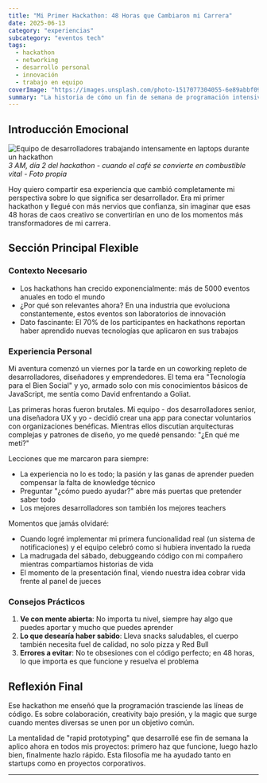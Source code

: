 ```yaml
---
title: "Mi Primer Hackathon: 48 Horas que Cambiaron mi Carrera"
date: 2025-06-13
category: "experiencias"
subcategory: "eventos tech"
tags: 
  - hackathon
  - networking
  - desarrollo personal
  - innovación
  - trabajo en equipo
coverImage: "https://images.unsplash.com/photo-1517077304055-6e89abbf09b0?w=800&h=400&fit=crop"
summary: "La historia de cómo un fin de semana de programación intensiva me enseñó más sobre desarrollo y colaboración que meses de estudio solitario"
---
```


## Introducción Emocional
![Equipo de desarrolladores trabajando intensamente en laptops durante un hackathon](https://images.unsplash.com/photo-1531482615713-2afd69097998?w=800&h=400&fit=crop)
*3 AM, día 2 del hackathon - cuando el café se convierte en combustible vital - Foto propia*

Hoy quiero compartir esa experiencia que cambió completamente mi perspectiva sobre lo que significa ser desarrollador. Era mi primer hackathon y llegué con más nervios que confianza, sin imaginar que esas 48 horas de caos creativo se convertirían en uno de los momentos más transformadores de mi carrera.

## Sección Principal Flexible
### Contexto Necesario
- Los hackathons han crecido exponencialmente: más de 5000 eventos anuales en todo el mundo
- ¿Por qué son relevantes ahora? En una industria que evoluciona constantemente, estos eventos son laboratorios de innovación
- Dato fascinante: El 70% de los participantes en hackathons reportan haber aprendido nuevas tecnologías que aplicaron en sus trabajos

### Experiencia Personal
Mi aventura comenzó un viernes por la tarde en un coworking repleto de desarrolladores, diseñadores y emprendedores. El tema era "Tecnología para el Bien Social" y yo, armado solo con mis conocimientos básicos de JavaScript, me sentía como David enfrentando a Goliat.

Las primeras horas fueron brutales. Mi equipo - dos desarrolladores senior, una diseñadora UX y yo - decidió crear una app para conectar voluntarios con organizaciones benéficas. Mientras ellos discutían arquitecturas complejas y patrones de diseño, yo me quedé pensando: "¿En qué me metí?"

Lecciones que me marcaron para siempre:
- La experiencia no lo es todo; la pasión y las ganas de aprender pueden compensar la falta de knowledge técnico
- Preguntar "¿cómo puedo ayudar?" abre más puertas que pretender saber todo
- Los mejores desarrolladores son también los mejores teachers

Momentos que jamás olvidaré:
- Cuando logré implementar mi primera funcionalidad real (un sistema de notificaciones) y el equipo celebró como si hubiera inventado la rueda
- La madrugada del sábado, debuggeando código con mi compañero mientras compartíamos historias de vida
- El momento de la presentación final, viendo nuestra idea cobrar vida frente al panel de jueces

### Consejos Prácticos
1. **Ve con mente abierta**: No importa tu nivel, siempre hay algo que puedes aportar y mucho que puedes aprender
2. **Lo que desearía haber sabido**: Lleva snacks saludables, el cuerpo también necesita fuel de calidad, no solo pizza y Red Bull
3. **Errores a evitar**: No te obsesiones con el código perfecto; en 48 horas, lo que importa es que funcione y resuelva el problema

## Reflexión Final
Ese hackathon me enseñó que la programación trasciende las líneas de código. Es sobre colaboración, creativity bajo presión, y la magic que surge cuando mentes diversas se unen por un objetivo común.

La mentalidad de "rapid prototyping" que desarrollé ese fin de semana la aplico ahora en todos mis proyectos: primero haz que funcione, luego hazlo bien, finalmente hazlo rápido. Esta filosofía me ha ayudado tanto en startups como en proyectos corporativos.

---